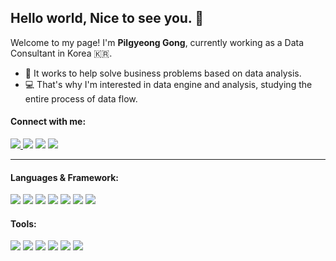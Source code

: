 ## Hello world, Nice to see you. 🎈
Welcome to my page!
I'm **Pilgyeong Gong**, currently working as a Data Consultant in Korea 🇰🇷.
- 💼 It works to help solve business problems based on data analysis.
- 💻 That's why I'm interested in data engine and analysis, studying the entire process of data flow.
  
#### Connect with me:
<a href="https://gpgportfolio.notion.site" target="_blank"><img src="https://img.shields.io/badge/Portfolio-000000?style=round-square&logo=Notion&logoColor=white"/> <a href="https://gpglab.tistory.com" target="_blank"> <img src="https://img.shields.io/badge/Tech Blog-000000?style=round-square&logo=Tistory&logoColor=white"/></a> <a href="mailto:gpgdatalab@gmail.com" target="_blank"> <img src="https://img.shields.io/badge/Gmail-EA4335?style=round-square&logo=Gmail&logoColor=white"/></a> <a href="https://www.linkedin.com/in/gongpilgyeong" target="_blank"> <img src="https://img.shields.io/badge/LinkedIn-0A66C2?style=round-square&logo=LinkedIn&logoColor=white"/></a>

  
---
  

#### Languages & Framework:
<img src="https://img.shields.io/badge/Spring-6DB33F?style=round-square&logo=Spring&logoColor=white"/> <img src="https://img.shields.io/badge/Python-3776AB?style=round-square&logo=Python&logoColor=white"/> <img src="https://img.shields.io/badge/C++-00599C?style=round-square&logo=c&logoColor=white"/> <img src="https://img.shields.io/badge/MySQL-4479A1?style=round-square&logo=MySQL&logoColor=white"/> <img src="https://img.shields.io/badge/PostgreSQL-4169E1?style=round-square&logo=PostgreSQL&logoColor=white"/> <img src="https://img.shields.io/badge/MongoDB-47A248?style=round-square&logo=MongoDB&logoColor=white"/> <img src="https://img.shields.io/badge/Docker-2496ED?style=round-square&logo=Docker&logoColor=white"/>
  
#### Tools:
<img src="https://img.shields.io/badge/IntelliJ IDEA-000000?style=round-square&logo=IntelliJ&logoColor=white"/> <img src="https://img.shields.io/badge/Google Colab-F9AB00?style=round-square&logo=Google Colab&logoColor=white"/> <img src="https://img.shields.io/badge/Jupyter-F37626?style=round-square&logo=Jupyter&logoColor=white"/> <img src="https://img.shields.io/badge/Google Analytics-E37400?style=round-square&logo=Google Analytics&logoColor=white"/> <img src="https://img.shields.io/badge/GitHub-181717?style=round-square&logo=GitHub&logoColor=white"/> <img src="https://img.shields.io/badge/Notion-000000?style=round-square&logo=Notion&logoColor=white"/>

<!--
#### Studying:
<img src="https://img.shields.io/badge/Apache Spark-E25A1C?style=round-square&logo=Apache Spark&logoColor=white"/> <img src="https://img.shields.io/badge/Apache Hadoop-66CCFF?style=round-square&logo=ApacheHadoop&logoColor=white"/> <img src="https://img.shields.io/badge/Apache Kafka-231F20?style=round-square&logo=Apache Kafka&logoColor=white"/>
-->
